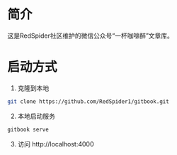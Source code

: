 # 简介
这是RedSpider社区维护的微信公众号“一杯咖啡醉”文章库。

# 启动方式
1. 克隆到本地
```bash
git clone https://github.com/RedSpider1/gitbook.git
```
2. 本地启动服务
```bash
gitbook serve
```
3. 访问
http://localhost:4000